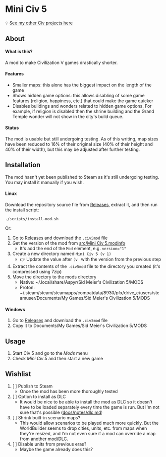 # Mini Civ 5

💡 [See my other Civ projects here](https://github.com/search?q=user%3Abmaupin+topic%3Acivilization&type=Repositories)

## About

#### What is this?

A mod to make Civilization V games drastically shorter.

#### Features

- Smaller maps: this alone has the biggest impact on the length of the game
- Shows hidden game options: this allows disabling of some game features (religion, happiness, etc.) that could make the game quicker
- Disables buildings and wonders related to hidden game options. For example, if religion is disabled then the shrine building and the Grand Temple wonder will not show in the city's build queue.

#### Status

The mod is usable but still undergoing testing. As of this writing, map sizes have been reduced to 16% of their original size (40% of their height and 40% of their width), but this may be adjusted after further testing.

## Installation

The mod hasn't yet been published to Steam as it's still undergoing testing. You may install it manually if you wish.

#### Linux

Download the repository source file from [Releases](https://github.com/bmaupin/mini-civ-5/releases), extract it, and then run the install script:

```
./scripts/install-mod.sh
```

Or:

1. Go to [Releases](https://github.com/bmaupin/mini-civ-5/releases) and download the `.civ5mod` file
1. Get the version of the mod from [src/Mini Civ 5.modinfo](src/Mini%20Civ%205.modinfo)
   - It's add the end of the `Mod` element, e.g. `version="1"`
1. Create a new directory named `Mini Civ 5 (v 1)`
   - 👉 Update the value after `(v ` with the version from the previous step
1. Extract the contents of the `.civ5mod` file to the directory you created (it's compressed using 7zip)
1. Move the directory to the mods directory
   - Native: ~/.local/share/Aspyr/Sid Meier's Civilization 5/MODS
   - Proton: ~/.steam/steam/steamapps/compatdata/8930/pfx/drive_c/users/steamuser/Documents/My Games/Sid Meier's Civilization 5/MODS

#### Windows

1. Go to [Releases](https://github.com/bmaupin/mini-civ-5/releases) and download the `.civ5mod` file
1. Copy it to Documents/My Games/Sid Meier's Civilization 5/MODS

## Usage

1. Start Civ 5 and go to the _Mods_ menu
1. Check _Mini Civ 5_ and then start a new game

## Wishlist

1. [ ] Publish to Steam
   - Once the mod has been more thoroughly tested
1. [ ] Option to install as DLC
   - It would be nice to be able to install the mod as DLC so it doesn't have to be loaded separately every time the game is run. But I'm not sure that's possible ([docs/notes/dlc.md](docs/notes/dlc.md))
1. [ ] Shrink built-in scenario maps?
   - This would allow scenarios to be played much more quickly. But the WorldBuilder seems to drop cities, units, etc. from maps when they're resized, and I'm not even sure if a mod can override a map from another mod/DLC.
1. [ ] Disable units from previous eras?
   - Maybe the game already does this?
